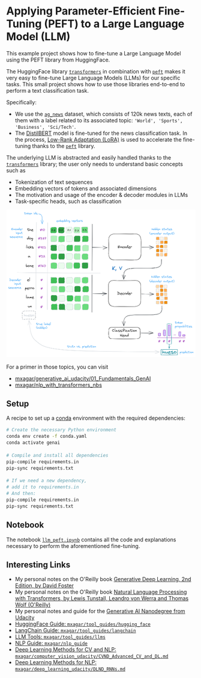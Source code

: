 # Applying Parameter-Efficient Fine-Tuning (PEFT) to a Large Language Model (LLM)

This example project shows how to fine-tune a Large Language Model using the PEFT library from HuggingFace.

The HuggingFace library [`transformers`](https://huggingface.co/docs/transformers/en/index) in combination with [`peft`](https://github.com/huggingface/peft) makes it very easy to fine-tune Large Language Models (LLMs) for our specific tasks.
This small project shows how to use those libraries end-to-end to perform a text classification task.

Specifically:

- We use the [`ag_news`](https://huggingface.co/datasets/fancyzhx/ag_news) dataset, which consists of 120k news texts, each of them with a label related to its associated topic: `'World', 'Sports', 'Business', 'Sci/Tech'`.
- The [DistilBERT](https://huggingface.co/docs/transformers/en/model_doc/distilbert) model is fine-tuned for the news classification task. In the process, [Low-Rank Adaptation (LoRA)](https://arxiv.org/abs/2106.09685) is used to accelerate the fine-tuning thanks to the [`peft`](https://github.com/huggingface/peft) library.

The underlying LLM is abstracted and easily handled thanks to the [`transformers`](https://huggingface.co/docs/transformers/en/index) library; the user only needs to understand basic concepts such as

- Tokenization of text sequences
- Embedding vectors of tokens and associated dimensions
- The motivation and usage of the encoder & decoder modules in LLMs
- Task-specific heads, such as classification

![LLM Architecture Simplified](./assets/llm_simplified.png)

For a primer in those topics, you can visit

- [mxagar/generative_ai_udacity/01_Fundamentals_GenAI](https://github.com/mxagar/generative_ai_udacity/tree/main/01_Fundamentals_GenAI)
- [mxagar/nlp_with_transformers_nbs](https://github.com/mxagar/nlp_with_transformers_nbs)

## Setup

A recipe to set up a [conda](https://docs.conda.io/en/latest/) environment with the required dependencies:

```bash
# Create the necessary Python environment
conda env create -f conda.yaml
conda activate genai

# Compile and install all dependencies
pip-compile requirements.in
pip-sync requirements.txt

# If we need a new dependency,
# add it to requirements.in 
# And then:
pip-compile requirements.in
pip-sync requirements.txt
```

## Notebook

The notebook [`llm_peft.ipynb`](./llm_peft.ipynb) contains all the code and explanations necessary to perform the aforementioned fine-tuning.

## Interesting Links

- My personal notes on the O'Reilly book [Generative Deep Learning, 2nd Edition, by David Foster](https://github.com/mxagar/generative_ai_book)
- My personal notes on the O'Reilly book [Natural Language Processing with Transformers, by Lewis Tunstall, Leandro von Werra and Thomas Wolf (O'Reilly)](https://github.com/mxagar/nlp_with_transformers_nbs)
- My personal notes and guide for the [Generative AI Nanodegree from Udacity](https://github.com/mxagar/generative_ai_udacity/)
- [HuggingFace Guide: `mxagar/tool_guides/hugging_face`](https://github.com/mxagar/tool_guides/tree/master/hugging_face)
- [LangChain Guide: `mxagar/tool_guides/langchain`](https://github.com/mxagar/tool_guides/tree/master/langchain)
- [LLM Tools: `mxagar/tool_guides/llms`](https://github.com/mxagar/tool_guides/tree/master/llms)
- [NLP Guide: `mxagar/nlp_guide`](https://github.com/mxagar/nlp_guide)
- [Deep Learning Methods for CV and NLP: `mxagar/computer_vision_udacity/CVND_Advanced_CV_and_DL.md`](https://github.com/mxagar/computer_vision_udacity/blob/main/03_Advanced_CV_and_DL/CVND_Advanced_CV_and_DL.md)
- [Deep Learning Methods for NLP: `mxagar/deep_learning_udacity/DLND_RNNs.md`](https://github.com/mxagar/deep_learning_udacity/blob/main/04_RNN/DLND_RNNs.md)
